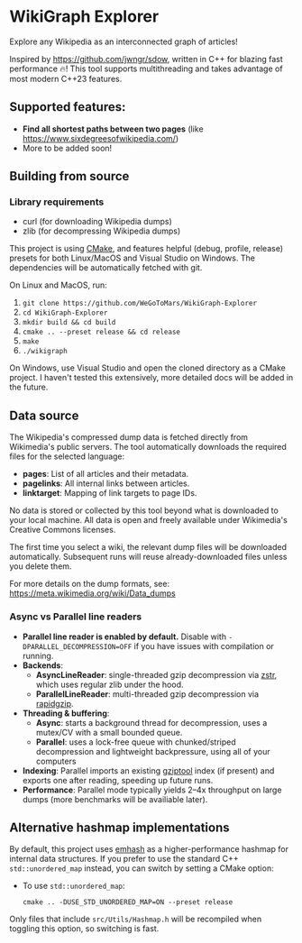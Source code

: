 # WikiGraph Explorer
Explore any Wikipedia as an interconnected graph of articles!

Inspired by https://github.com/jwngr/sdow, written in C++ for blazing fast performance 🔥! This tool supports multithreading and takes advantage of most modern C++23 features.

## Supported features:
- **Find all shortest paths between two pages** (like https://www.sixdegreesofwikipedia.com/)
- More to be added soon!

## Building from source

### Library requirements
- curl (for downloading Wikipedia dumps)
- zlib (for decompressing Wikipedia dumps)

This project is using [CMake](https://cmake.org/), and features helpful (debug, profile, release) presets for both Linux/MacOS and Visual Studio on Windows. The dependencies will be automatically fetched with git.

On Linux and MacOS, run:
1. `git clone https://github.com/WeGoToMars/WikiGraph-Explorer`
2. `cd WikiGraph-Explorer`
3. `mkdir build && cd build`
4. `cmake .. --preset release && cd release`
5. `make`
6. `./wikigraph`

On Windows, use Visual Studio and open the cloned directory as a CMake project. I haven't tested this extensively, more detailed docs will be added in the future.

## Data source
The Wikipedia's compressed dump data is fetched directly from Wikimedia's public servers. The tool automatically downloads the required files for the selected language:

- **pages**: List of all articles and their metadata.
- **pagelinks**: All internal links between articles.
- **linktarget**: Mapping of link targets to page IDs.

No data is stored or collected by this tool beyond what is downloaded to your local machine. All data is open and freely available under Wikimedia's Creative Commons licenses.

The first time you select a wiki, the relevant dump files will be downloaded automatically. Subsequent runs will reuse already-downloaded files unless you delete them.

For more details on the dump formats, see: https://meta.wikimedia.org/wiki/Data_dumps

### Async vs Parallel line readers
- **Parallel line reader is enabled by default.** Disable with `-DPARALLEL_DECOMPRESSION=OFF` if you have issues with compilation or running.
- **Backends**:
  - **AsyncLineReader**: single-threaded gzip decompression via [zstr](https://github.com/mateidavid/zstr), which uses regular zlib under the hood.
  - **ParallelLineReader**: multi-threaded gzip decompression via [rapidgzip](https://github.com/mxmlnkn/rapidgzip).
- **Threading & buffering**:
  - **Async**: starts a background thread for decompression, uses a mutex/CV with a small bounded queue.
  - **Parallel**: uses a lock-free queue with chunked/striped decompression and lightweight backpressure, using all of your computers
- **Indexing**: Parallel imports an existing [gziptool](https://github.com/circulosmeos/gztool) index (if present) and exports one after reading, speeding up future runs.
- **Performance**: Parallel mode typically yields 2–4x throughput on large dumps (more benchmarks will be availiable later).

## Alternative hashmap implementations
By default, this project uses [emhash](https://github.com/ktprime/emhash) as a higher-performance hashmap for internal data structures. If you prefer to use the standard C++ `std::unordered_map` instead, you can switch by setting a CMake option:

- To use `std::unordered_map`:
  ```
  cmake .. -DUSE_STD_UNORDERED_MAP=ON --preset release
  ```

Only files that include `src/Utils/Hashmap.h` will be recompiled when toggling this option, so switching is fast.